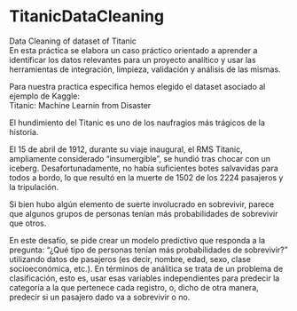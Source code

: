 # TitanicDataCleaning
Data Cleaning of dataset of Titanic  
En esta práctica se elabora un caso práctico orientado a aprender a identificar los datos relevantes para un
proyecto analítico y usar las herramientas de integración, limpieza, validación y análisis de las mismas.  

Para nuestra practica especifica hemos elegido el dataset asociado al ejemplo de Kaggle:  
Titanic: Machine Learnin from Disaster  

El hundimiento del Titanic es uno de los naufragios más trágicos de la historia.  

El 15 de abril de 1912, durante su viaje inaugural, el RMS Titanic, ampliamente considerado “insumergible”,
se hundió tras chocar con un iceberg. Desafortunadamente, no había suficientes botes salvavidas para todos a
bordo, lo que resultó en la muerte de 1502 de los 2224 pasajeros y la tripulación.  

Si bien hubo algún elemento de suerte involucrado en sobrevivir, parece que algunos grupos de personas
tenían más probabilidades de sobrevivir que otros.  

En este desafío, se pide crear un modelo predictivo que responda a la pregunta: “¿Qué tipo de personas
tenían más probabilidades de sobrevivir?” utilizando datos de pasajeros (es decir, nombre, edad, sexo,
clase socioeconómica, etc.). En términos de análitica se trata de un problema de clasificación, esto es, usar
esas variables independientes para predecir la categoría a la que pertenece cada registro, o, dicho de otra
manera, predecir si un pasajero dado va a sobrevivir o no.
